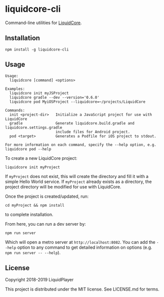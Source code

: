 # liquidcore-cli

Command-line utilities for [LiquidCore](https://github.com/LiquidPlayer/LiquidCore).

## Installation
    npm install -g liquidcore-cli

## Usage

```
Usage:
  liquidcore [command] <options>

Examples:
  liquidcore init myJSProject
  liquidcore gradle --dev --version='0.6.0'
  liquidcore pod MyiOSProject --liquidcore=~/projects/LiquidCore

Commands:
  init <project-dir>   Initialize a JavaScript project for use with LiquidCore
  gradle               Generate liquidcore.build.gradle and liquidcore.settings.gradle
                       include files for Android project.
  pod <target>         Generates a Podfile for iOS project to stdout.
  
For more information on each command, specify the --help option, e.g.
liquidcore pod --help
```

To create a new LiquidCore project:

    liquidcore init myProject
    
If `myProject` does not exist, this will create the directory and fill it with a simple
Hello World service.  If `myProject` already exists as a directory, the project directory
will be modified for use with LiquidCore.

Once the project is created/updated, run:

    cd myProject && npm install
    
to complete installation.

From here, you can run a dev server by:

    npm run server

Which will open a metro server at `http://localhost:8082`.  You can add the `--help` option to any
command to get detailed information on options (e.g. `npm run server -- --help`).

## License

Copyright 2018-2019 LiquidPlayer

This project is distributed under the MIT license.  See LICENSE.md for terms.
